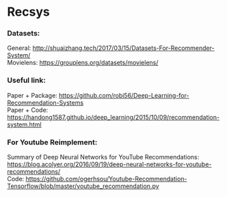 # Recsys  

### Datasets:  
General: http://shuaizhang.tech/2017/03/15/Datasets-For-Recommender-System/   
Movielens: https://grouplens.org/datasets/movielens/  

### Useful link: 
Paper + Package: https://github.com/robi56/Deep-Learning-for-Recommendation-Systems  
Paper + Code: https://handong1587.github.io/deep_learning/2015/10/09/recommendation-system.html  

### For Youtube Reimplement:   
Summary of Deep Neural Networks for YouTube Recommendations: https://blog.acolyer.org/2016/09/19/deep-neural-networks-for-youtube-recommendations/  
Code: https://github.com/ogerhsou/Youtube-Recommendation-Tensorflow/blob/master/youtube_recommendation.py  
